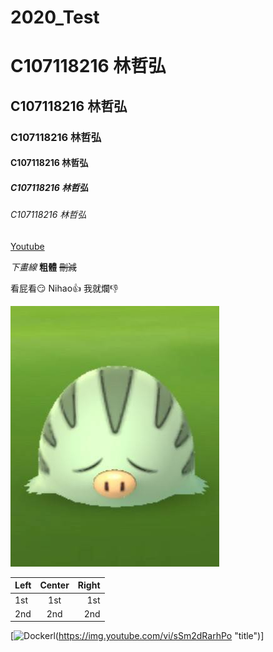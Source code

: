 # 2020_Test

# C107118216 林哲弘
## C107118216 林哲弘
### C107118216 林哲弘
#### C107118216 林哲弘
##### C107118216 林哲弘
###### C107118216 林哲弘


[Youtube](https://www.youtube.com/?gl=TW&hl=zh-TW)



_下畫線_
**粗體**
~~刪減~~

看屁看:smirk:
Nihao:+1:
我就爛:-1:

![NKFUST]( 102506.jpg "第一科大")


|Left | Center | Right|
|:----|:------:|-------:|
|1st  | 1st    | 1st    |
|2nd  | 2nd    | 2nd    |


[![Docker](https://img.youtube.com/vi/sSm2dRarhPo/0.jpg)l(https://img.youtube.com/vi/sSm2dRarhPo "title")]


